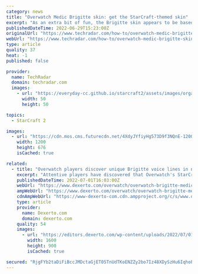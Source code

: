 ```yaml
---
category: news
title: "Overwatch Medic Brigitte skin: get the StarCraft-themed skin"
excerpt: "As an extra bit of fun, the Brigitte skin appears to be based on the StarCraft 2 medic units. It’s not pointed out in any of the marketing materials, but the resemblance is certainly uncanny."
publishedDateTime: 2022-06-29T15:23:00Z
originalUrl: "https://www.techradar.com/how-to/overwatch-medic-brigitte-skin-get-the-starcraft-themed-skin"
webUrl: "https://www.techradar.com/how-to/overwatch-medic-brigitte-skin-get-the-starcraft-themed-skin"
type: article
quality: 37
heat: -1
published: false

provider:
  name: TechRadar
  domain: techradar.com
  images:
    - url: "https://everyday-cc.github.io/starcraft2/assets/images/organizations/techradar.com-50x50.jpg"
      width: 50
      height: 50

topics:
  - StarCraft 2

images:
  - url: "https://cdn.mos.cms.futurecdn.net/4XdyJYfiyHg573D9f3NQnE-1200-80.jpg"
    width: 1200
    height: 676
    isCached: true

related:
  - title: "Overwatch players discover unique Brigitte voice lines in new StarCraft skin"
    excerpt: "Attentive players have discovered that Overwatch's StarCraft-themed Medic Brigitte skin boasts at least 10 unique voice lines."
    publishedDateTime: 2022-07-01T16:03:00Z
    webUrl: "https://www.dexerto.com/overwatch/overwatch-brigitte-medic-starcraft-skin-unique-voice-lines-1860993/"
    ampWebUrl: "https://www.dexerto.com/overwatch/overwatch-brigitte-medic-starcraft-skin-unique-voice-lines-1860993/amp"
    cdnAmpWebUrl: "https://www-dexerto-com.cdn.ampproject.org/c/s/www.dexerto.com/overwatch/overwatch-brigitte-medic-starcraft-skin-unique-voice-lines-1860993/amp"
    type: article
    provider:
      name: Dexerto.com
      domain: dexerto.com
    quality: 54
    images:
      - url: "https://editors.dexerto.com/wp-content/uploads/2022/07/01/overwatch-medic-brigitte-starcraft-skin.jpg"
        width: 1600
        height: 900
        isCached: true

secured: "RjgFYb2taDiFiBccJMDctaGjET05TnUdTKoENZZy2bo7Iz48XDySzHu6IqhoPnpo+EXMY7VhEak4Vw9hlmBjDQbSBGeT9PvY+nImyiqqo9aw0FcwqRefixh1a0XLsWNzPa+LcowevjdR2Z0Xmi1FTb/NCla5payCUl0O68/g8UbdJqTozKCV1D2MxBxk9uj4o8w6ZlBOm2Ik9aQW0F8BZ3BEXofMb3e65UrxwPi4/hLZdkP54SUJaPGAy6Rnizw/qzmfo58sPDqTeIt9NbAEQ7QWDWqdzATGbJ0a6/JQINfcLrhChTed1d+8TUzhCmyjCZjiqognx0+kKmLoxfyXJZJjdNUiHwx/tDyUe0wTa5A=;Q4+uFE873AMZn6dJnnuXFw=="
---
```


